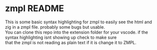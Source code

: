 # zmpl README

This is some basic syntax highlighting for zmpl to easily see the html and zig in a zmpl file. probably some bugs but usable.  
You can clone this repo into the extension folder for your vscode. if the syntax highlighting isnt showing up check to make sure  
that the zmpl is not reading as plain text if it is change it to ZMPL.
